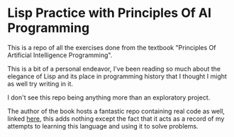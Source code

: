 # Lisp Practice with Principles Of AI Programming

This is a repo of all the exercises done from the textbook "Principles Of Artificial Intelligence Programming".

This is a bit of a personal endeavor, I've been reading so much about the elegance of Lisp and its place in programming history that I thought I might as well try writing in it.

I don't see this repo being anything more than an exploratory project.

The author of the book hosts a fantastic repo containing real code as well, linked [here](https://github.com/norvig/paip-lisp), this adds nothing except the fact that it acts as a record of my attempts to learning this language and using it to solve problems.

